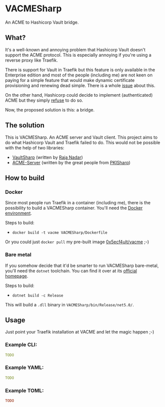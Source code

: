 # VACMESharp
An ACME to Hashicorp Vault bridge.

## What?
It's a well-known and annoying problem that Hashicorp Vault doesn't support the ACME protocol. This is especially annoying if you're using a reverse proxy like Traefik.

There is support for Vault in Traefik but this feature is only available in the Enterprise edition and most of the people (including me) are not keen on paying for a simple feature that would make dynamic certificate provisioning and renewing dead simple. There is a whole [issue]() about this.

On the other hand, Hashicorp could decide to implement (authenticated) ACME but they simply [refuse]() to do so.

Now, the proposed solution is this: a bridge.

## The solution
This is VACMESharp. An ACME server and Vault client. This project aims to do what Hashicorp Vault and Traefik failed to do. This would not be possible with the help of two libraries:

- [VaultSharp](https://github.com/rajanadar/VaultSharp) (written by [Raja Nadar](https://github.com/rajanadar))
- [ACME-Server](https://github.com/PKISharp/ACME-Server) (written by the great people from [PKISharp](https://github.com/PKISharp))

## How to build
### Docker
Since most people run Traefik in a container (including me), there is the possibility to build a VACMESharp container. You'll need the [Docker environment](https://www.docker.com/).

Steps to build:
- `docker build -t vacme VACMESharp/Dockerfile`

Or you could just `docker pull` my pre-built image [0x5ecf4ult/vacme]() ;-)

### Bare metal
If you somehow decide that it'd be smarter to run VACMESharp bare-metal, you'll need the `dotnet` toolchain. You can find it over at its [official homepage](https://dotnet.microsoft.com/).

Steps to build:
- `dotnet build -c Release`

This will build a `.dll` binary in `VACMESharp/bin/Release/net5.0/`.

## Usage
Just point your Traefik installation at VACME and let the magic happen ;-)

### Example CLI:
```yaml
TODO
```

### Example YAML:
```yaml
TODO
```

### Example TOML:
```toml
TODO
```
